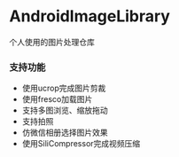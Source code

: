 # AndroidImageLibrary
个人使用的图片处理仓库

### 支持功能
* 使用ucrop完成图片剪裁
* 使用fresco加载图片
* 支持多图浏览、缩放拖动
* 支持拍照
* 仿微信相册选择图片效果
* 使用SiliCompressor完成视频压缩